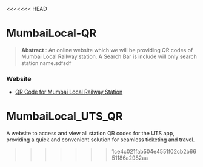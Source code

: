 <<<<<<< HEAD
# MumbaiLocal-QR

> **Abstract** : An online website which we will be providing QR codes of Mumbai Local Railway station. A Search Bar is include will only search station name.sdfsdf

### Website
- [QR Code for Mumbai Local Railway Station](https://mumbailocalqr.netlify.app/)


# MumbaiLocal_UTS_QR
A website to access and view all station QR codes for the UTS app, providing a quick and convenient solution for seamless ticketing and travel.
>>>>>>> 1ce4c021fab504e4551f02cb2b6651186a2982aa
